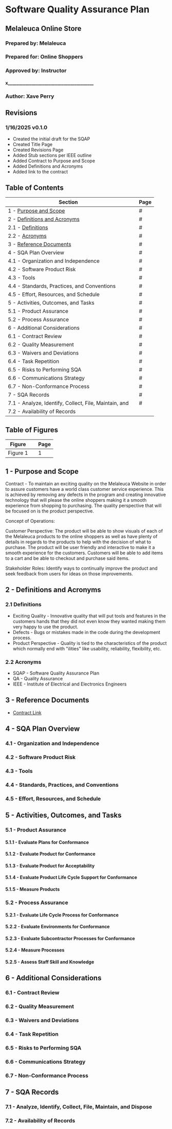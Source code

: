 # Software Quality Assurance Plan

## Melaleuca Online Store

### Prepared by: Melaleuca
### Prepared for: Online Shoppers
### Approved by: Instructor
#### x________________________________________

### Author: Xave Perry

<div style="page-break-after: always;"></div>

## Revisions

### 1/16/2025 v0.1.0
* Created the initial draft for the SQAP
* Created Title Page
* Created Revisions Page
* Added Stub sections per IEEE outline
* Added Contract to Purpose and Scope
* Added Definitions and Acronyms
* Added link to the contract

<div style="page-break-after: always;"></div>

## Table of Contents

|Section||Page|
|---|---|---|
|1 - [Purpose and Scope](#1---purpose-and-scope)||#|
|2 - [Definitions and Acronyms](#2---definitions-and-acronyms)||#|
|2.1 - [Definitions](#21-definitions)||#|
|2.2 - [Acronyms](#22-acronyms)||#|
|3 - [Reference Documents](#22-acronyms)||#|
|4 - SQA Plan Overview||#|
|4.1 - Organization and Independence||#|
|4.2 - Software Product Risk||#|
| 4.3 - Tools||#|
| 4.4 - Standards, Practices, and Conventions||#|
| 4.5 - Effort, Resources, and Schedule||#|
| 5 - Activities, Outcomes, and Tasks||#|
| 5.1 - Product Assurance||#|
| 5.2 - Process Assurance||#|
| 6 - Additional Considerations||#|
| 6.1 - Contract Review||#|
| 6.2 - Quality Measurement||#|
| 6.3 - Waivers and Deviations||#|
| 6.4 - Task Repetition||#|
| 6.5 - Risks to Performing SQA||#|
| 6.6 - Communications Strategy||#|
| 6.7 - Non-Conformance Process||#|
| 7 - SQA Records||#|
| 7.1 - Analyze, Identify, Collect, File, Maintain, and ||#|Dispose
| 7.2 - Availability of Records

<div style="page-break-after: always;"></div>

## Table of Figures

|Figure||Page|
|---|---|---|
|Figure 1||1|

<div style="page-break-after: always;"></div>

## 1 - Purpose and Scope

Contract - To maintain an exciting quality on the Melaleuca Website in order to assure customers have a world class customer service experience. This is achieved by removing any defects in the program and creating innovative technology that will please the online shoppers making it a smooth experience from shopping to purchasing. The quality perspective that will be focused on is the product perspective.

Concept of Operations: 

Customer Perspective: The product will be able to show visuals of each of the Melaleuca products to the online shoppers as well as have plenty of details in regards to the products to help with the decision of what to purchase. The product will be user friendly and interactive to make it a smooth experience for the customers. Customers will be able to add items to a cart and be able to checkout and purchase said items. 

Stakeholder Roles: Identify ways to continually improve the product and seek feedback from users for ideas on those improvements.
## 2 - Definitions and Acronyms

### 2.1 Definitions
* Exciting Quality - Innovative quality that will put tools and features in the customers hands that they did not even know they wanted making them very happy to use the product.
* Defects - Bugs or mistakes made in the code during the development process.
* Product Perspective - Quality is tied to the characteristics of the product which normally end with "ilities" like usability, reliability, flexibility, etc.

### 2.2 Acronyms
* SQAP - Software Quality Assurance Plan
* QA - Quality Assurance
* IEEE - Institute of Electrical and Electronics Engineers


## 3 - Reference Documents
* [Contract Link](https://youtu.be/xvFZjo5PgG0?si=VFVZohMaF4Dh3vND)

## 4 - SQA Plan Overview
### 4.1 - Organization and Independence
### 4.2 - Software Product Risk
### 4.3 - Tools
### 4.4 - Standards, Practices, and Conventions
### 4.5 - Effort, Resources, and Schedule
## 5 - Activities, Outcomes, and Tasks
### 5.1 - Product Assurance
#### 5.1.1 - Evaluate Plans for Conformance
#### 5.1.2 - Evaluate Product for Conformance
#### 5.1.3 - Evaluate Product for Acceptability
#### 5.1.4 - Evaluate Product Life Cycle Support for Conformance
#### 5.1.5 - Measure Products
### 5.2 - Process Assurance
#### 5.2.1 - Evaluate Life Cycle Process for Conformance
#### 5.2.2 - Evaluate Environments for Conformance
#### 5.2.3 - Evaluate Subcontractor Processes for Conformance
#### 5.2.4 - Measure Processes
#### 5.2.5 - Assess Staff Skill and Knowledge
## 6 - Additional Considerations
### 6.1 - Contract Review
### 6.2 - Quality Measurement
### 6.3 - Waivers and Deviations
### 6.4 - Task Repetition
### 6.5 - Risks to Performing SQA
### 6.6 - Communications Strategy
### 6.7 - Non-Conformance Process
## 7 - SQA Records
### 7.1 - Analyze, Identify, Collect, File, Maintain, and Dispose
### 7.2 - Availability of Records









